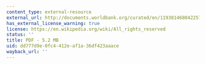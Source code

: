 ```yaml
---
content_type: external-resource
external_url: http://documents.worldbank.org/curated/en/119381468042257913/pdf/multi0page.pdf
has_external_license_warning: true
license: https://en.wikipedia.org/wiki/All_rights_reserved
status: ''
title: PDF - 5.2 MB
uid: dd777d9e-0fc4-412e-af1a-36df423aaace
wayback_url: ''
---
```

